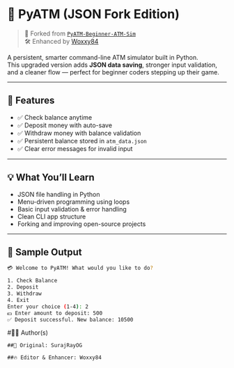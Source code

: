 # 🏧 PyATM (JSON Fork Edition)

> 🔁 Forked from [`PyATM-Beginner-ATM-Sim`](https://github.com/SurajRayOG/PyATM-Beginner-ATM-Sim)  
> 🛠️ Enhanced by [Woxxy84](https://github.com/woxxy84)

A persistent, smarter command-line ATM simulator built in Python.  
This upgraded version adds **JSON data saving**, stronger input validation, and a cleaner flow — perfect for beginner coders stepping up their game.

---

## 🚀 Features

- ✅ Check balance anytime
- ✅ Deposit money with auto-save
- ✅ Withdraw money with balance validation
- ✅ Persistent balance stored in `atm_data.json`
- ✅ Clear error messages for invalid input

---

## 💡 What You’ll Learn

- JSON file handling in Python
- Menu-driven programming using loops
- Basic input validation & error handling
- Clean CLI app structure
- Forking and improving open-source projects

---

## 🧪 Sample Output

```bash
💳 Welcome to PyATM! What would you like to do?

1. Check Balance
2. Deposit
3. Withdraw
4. Exit
Enter your choice (1-4): 2
💵 Enter amount to deposit: 500
✅ Deposit successful. New balance: 10500
```
#🧑‍💻 Author(s)

    ##👤 Original: SurajRayOG

    ##🔥 Editor & Enhancer: Woxxy84

